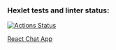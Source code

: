 ### Hexlet tests and linter status:
[![Actions Status](https://github.com/hhlwt/frontend-project-12/workflows/hexlet-check/badge.svg)](https://github.com/hhlwt/frontend-project-12/actions)

<a href="https://secret-fjord-71842.herokuapp.com/">React Chat App</a>